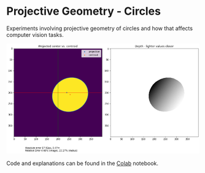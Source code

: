 # Projective Geometry - Circles
Experiments involving projective geometry of circles and how that affects computer vision tasks.

<p align="center">
  <img src=./etc/projective_circles.png>
</p>

Code and explanations can be found in the [Colab](projective-circles-colab.ipynb) notebook.
